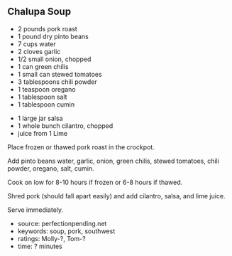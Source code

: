 Chalupa Soup
------------

- 2 pounds pork roast
- 1 pound dry pinto beans
- 7 cups water
- 2 cloves garlic
- 1/2 small onion, chopped
- 1 can green chilis
- 1 small can stewed tomatoes
- 3 tablespoons chili powder
- 1 teaspoon oregano
- 1 tablespoon salt
- 1 tablespoon cumin
<!-- -->
- 1 large jar salsa
- 1 whole bunch cilantro, chopped
- juice from 1 Lime

Place frozen or thawed pork roast in the crockpot.

Add pinto beans water, garlic, onion, green chilis, stewed tomatoes,
chili powder, oregano, salt, cumin.

Cook on low for 8-10 hours if frozen or 6-8 hours if thawed.

Shred pork (should fall apart easily) and add cilantro, salsa, and
lime juice.

Serve immediately.

- source: perfectionpending.net
- keywords: soup, pork, southwest
- ratings: Molly-?, Tom-?
- time: ? minutes
